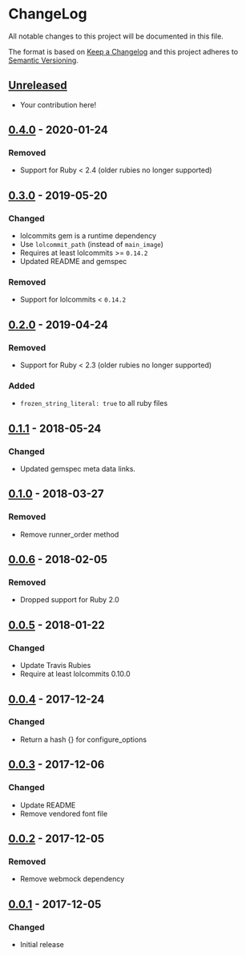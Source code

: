 # ChangeLog

All notable changes to this project will be documented in this file.

The format is based on [Keep a Changelog][KeepAChangelog] and this
project adheres to [Semantic Versioning][Semver].

## [Unreleased]

- Your contribution here!

## [0.4.0] - 2020-01-24
### Removed
- Support for Ruby < 2.4 (older rubies no longer supported)

## [0.3.0] - 2019-05-20
### Changed
- lolcommits gem is a runtime dependency
- Use `lolcommit_path` (instead of `main_image`)
- Requires at least lolcommits >= `0.14.2`
- Updated README and gemspec

### Removed
- Support for lolcommits < `0.14.2`

## [0.2.0] - 2019-04-24
### Removed
- Support for Ruby < 2.3 (older rubies no longer supported)

### Added
- `frozen_string_literal: true` to all ruby files

## [0.1.1] - 2018-05-24
### Changed
- Updated gemspec meta data links.

## [0.1.0] - 2018-03-27
### Removed
- Remove runner_order method

## [0.0.6] - 2018-02-05
### Removed
- Dropped support for Ruby 2.0

## [0.0.5] - 2018-01-22
### Changed
- Update Travis Rubies
- Require at least lolcommits 0.10.0

## [0.0.4] - 2017-12-24
### Changed
- Return a hash {} for configure_options

## [0.0.3] - 2017-12-06
### Changed
- Update README
- Remove vendored font file

## [0.0.2] - 2017-12-05
### Removed
- Remove webmock dependency

## [0.0.1] - 2017-12-05
### Changed
- Initial release

[Unreleased]: https://github.com/lolcommits/lolcommits-term_output/compare/v0.4.0...HEAD
[0.4.0]: https://github.com/lolcommits/lolcommits-term_output/compare/v0.3.0...v0.4.0
[0.3.0]: https://github.com/lolcommits/lolcommits-term_output/compare/v0.2.0...v0.3.0
[0.2.0]: https://github.com/lolcommits/lolcommits-term_output/compare/v0.1.1...v0.2.0
[0.1.1]: https://github.com/lolcommits/lolcommits-term_output/compare/v0.1.0...v0.1.1
[0.1.0]: https://github.com/lolcommits/lolcommits-term_output/compare/v0.0.6...v0.1.0
[0.0.6]: https://github.com/lolcommits/lolcommits-term_output/compare/v0.0.5...v0.0.6
[0.0.5]: https://github.com/lolcommits/lolcommits-term_output/compare/v0.0.4...v0.0.5
[0.0.4]: https://github.com/lolcommits/lolcommits-term_output/compare/v0.0.3...v0.0.4
[0.0.3]: https://github.com/lolcommits/lolcommits-term_output/compare/v0.0.2...v0.0.3
[0.0.2]: https://github.com/lolcommits/lolcommits-term_output/compare/v0.0.1...v0.0.2
[0.0.1]: https://github.com/lolcommits/lolcommits-term_output/compare/0251ee8...v0.0.1
[KeepAChangelog]: http://keepachangelog.com/en/1.0.0/
[Semver]: http://semver.org/spec/v2.0.0.html
